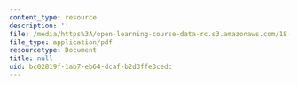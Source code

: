 ```yaml
---
content_type: resource
description: ''
file: /media/https%3A/open-learning-course-data-rc.s3.amazonaws.com/18-600-probability-and-random-variables-fall-2019/bc02819f1ab7eb64dcafb2d3ffe3cedc_MIT18_600F19_lec22.pdf
file_type: application/pdf
resourcetype: Document
title: null
uid: bc02819f-1ab7-eb64-dcaf-b2d3ffe3cedc
---
```

